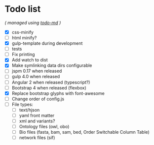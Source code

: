 # Todo list

_\( managed using [todo-md](https://github.com/Hypercubed/todo-md) \)_

- [x] css-minify
- [ ] html minify?
- [x] gulp-template during development
- [ ] tests
- [ ] Fix printing
- [x] Add watch to dist
- [x] Make symlinking data dirs configurable
- [ ] jspm 0.17 when released
- [ ] gulp 4.0 when released
- [ ] Angular 2 when released (typescript?)
- [ ] Bootstrap 4 when released (flexbox)
- [x] Replace bootstrap glyphs with font-awesome
- [ ] Change order of config.js
- [ ] File types:
  - [ ] text/hjson
  - [ ] yaml front matter
  - [ ] xml and variants?
  - [ ] Ontology files (owl, obo)
  - [ ] Bio files (fasta, bam, sam, bed, Order Switchable Column Table)
  - [ ] network files (sif)
